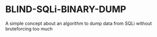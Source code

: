 # BLIND-SQLi-BINARY-DUMP
A simple concept about an algorithm to dump data from SQLi without bruteforcing too much

